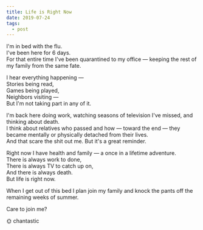 ```yaml
---
title: Life is Right Now
date: 2019-07-24
tags:
  - post
---
```


I'm in bed with the flu.  
I've been here for 6 days.  
For that entire time I've been quarantined to my office — keeping the rest of my family from the same fate.

I hear everything happening —  
Stories being read,  
Games being played,  
Neighbors visiting —  
But I'm not taking part in any of it.

I'm back here doing work, watching seasons of television I've missed, and thinking about death.  
I think about relatives who passed and how — toward the end — they became mentally or physically detached from their lives.  
And that scare the shit out me.
But it's a great reminder.

Right now I have health and family — a once in a lifetime adventure.  
There is always work to done,  
There is always TV to catch up on,  
And there is always death.  
But life is right now.

When I get out of this bed I plan join my family and knock the pants off the remaining weeks of summer.

Care to join me?

🌞 chantastic
